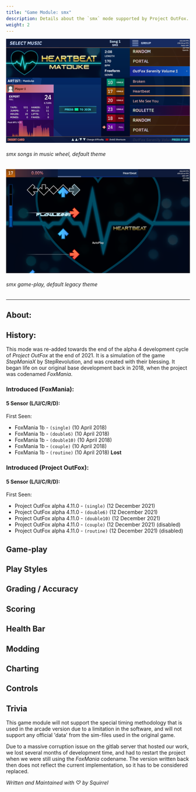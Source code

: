 ```yaml
---
title: "Game Module: smx"
description: Details about the `smx` mode supported by Project OutFox.
weight: 2
---
```


![smx songs in music wheel, default theme](/user-guide/smxwheelold.png)
###### smx songs in music wheel, default theme


![smx game-play, default theme](/user-guide/smxgameplayold.png)
###### smx game-play, default legacy theme
---

## About:

## History:

This mode was re-added towards the end of the alpha 4 development cycle of _Project OutFox_ at the end of 2021. It is a simulation of the game _StepManiaX_ by StepRevolution, and was created with their blessing. It began life on our original base development back in 2018, when the project was codenamed _FoxMania_. 


### Introduced (FoxMania):
#### 5 Sensor (L/U/C/R/D):

First Seen:
* FoxMania 1b - ``(single)`` (10 April 2018)
* FoxMania 1b - ``(double6)`` (10 April 2018)
* FoxMania 1b - ``(double10)`` (10 April 2018)
* FoxMania 1b - ``(couple)`` (10 April 2018)
* FoxMania 1b - ``(routine)`` (10 April 2018)
**Lost**

### Introduced (Project OutFox):
#### 5 Sensor (L/U/C/R/D):

First Seen:
* Project OutFox alpha 4.11.0 - ``(single)`` (12 December 2021)
* Project OutFox alpha 4.11.0 - ``(double6)`` (12 December 2021)
* Project OutFox alpha 4.11.0 - ``(double10)`` (12 December 2021)
* Project OutFox alpha 4.11.0 - ``(couple)`` (12 December 2021) (disabled)
* Project OutFox alpha 4.11.0 - ``(routine)`` (12 December 2021) (disabled)

## Game-play

## Play Styles

## Grading / Accuracy

## Scoring

## Health Bar

## Modding

## Charting

## Controls

## Trivia

This game module will not support the special timing methodology that is used in the arcade version due to a limitation in the software, and will not support any official 'data' from the sim-files used in the original game.

Due to a massive corruption issue on the gitlab server that hosted our work, we lost several months of development time, and had to restart the project when we were still using the _FoxMania_ codename. The version written back then does not reflect the current implementation, so it has to be considered replaced.

_Written and Maintained with ♡ by Squirrel_
